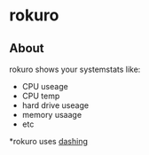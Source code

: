 rokuro
======

About
-----
rokuro shows your systemstats like:
- CPU useage
- CPU temp
- hard drive useage
- memory usaage
- etc

*rokuro uses [dashing](https://github.com/Shopify/dashing)

